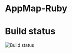 # AppMap-Ruby


# Build status

![Build status](https://travis-ci.org/applandinc/appmap-ruby.svg?branch=master)
